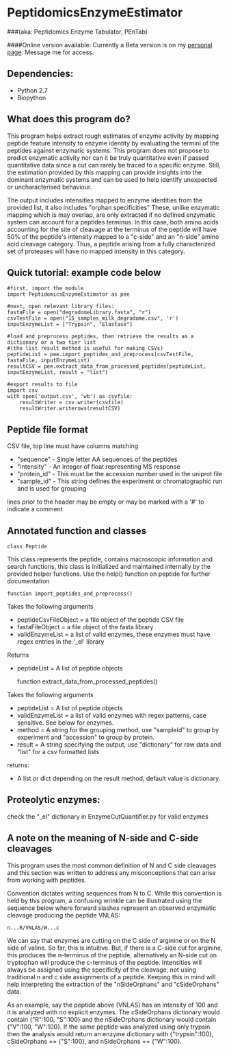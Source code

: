 PeptidomicsEnzymeEstimator 
==========================
###(aka: Peptidomics Enzyme Tabulator, PEnTab)



####Online version available:
Currently a Beta version is on my [personal page](http://peptidomics.evanaparker.com). Message me for access.

Dependencies:
-------------
  * Python 2.7
  * Biopython

  
  
What does this program do?
--------------------------

This program helps extract rough estimates of enzyme activity by mapping peptide feature intensity
to enzyme identity by evaluating the termini of the peptides against enzymatic systems. This program
does not propose to predict enzymatic activity nor can it be truly quantitative even if passed quantitative
data since a cut can rarely be traced to a specific enzyme. Still, the estimation provided by this mapping 
can provide insights into the dominant enzymatic systems and can be used to help identify unexpected
or uncharacterised behaviour.

The output includes intensities mapped to enzyme identities from the provided list, it also includes "orphan
specificities" These, unlike enzymatic mapping which is may overlap, are only extracted if no defined
enzymatic system can account for a peptides terminus. In this case, both amino acids accounting for the site
of cleavage at the terminus of the peptide will have 50% of the peptide's intensity mapped to a "c-side" and
an "n-side" amino acid cleavage category. Thus, a peptide arising from a fully characterized set of proteases
will have no mapped intensity in this category.

  
Quick tutorial: example code below
---------------------------------

    #first, import the module
    import PeptidomicsEnzymeEstimator as pee
    
    #next, open relevant library files:
    fastaFile = open("degradomeLibrary.fasta", "r")
    csvTestFile = open("15_samples_milk_degradome.csv", 'r')
    inputEnzymeList = ["Trypsin", "Elastase"]
    
    #load and preprocess peptides, then retrieve the results as a dictionary or a two tier list 
    #(the list result method is useful for making CSVs)
    peptideList = pee.import_peptides_and_preprocess(csvTestFile, fastaFile, inputEnzymeList)
    resultCSV = pee.extract_data_from_processed_peptides(peptideList, inputEnzymeList, result = "list")
    
    #export results to file
    import csv
    with open('output.csv', 'wb') as csvfile:
        resultWriter = csv.writer(csvfile)
        resultWriter.writerows(resultCSV)
    
    
Peptide file format
--------------------

CSV file, top line must have columns matching

  * "sequence" - Single letter AA sequences of the peptides
  * "intensity" - An integer of float representing MS response
  * "protein_id" - This must be the accession number used in the uniprot file
  * "sample_id" - This string defines the experiment or chromatographic run and is used for grouping
              
lines prior to the header may be empty or may be marked with a '#' to indicate a comment

    

Annotated function and classes
-------------------------------
    
    class Peptide
    
This class represents the peptide, contains macroscopic information and search functions,
this class is initialized and maintained internally by the provided helper functions.
Use the help() function on peptide for further documentation


    function import_peptides_and_preprocess()
    
Takes the following arguments

  * peptideCsvFileObject = a file object of the peptide CSV file
  * fastaFileObject = a file object of the fasta library
  * validEnzymeList = a list of valid enzymes, these enzymes must have regex entries in the '_el' library

Returns

  * peptideList = A list of peptide objects

    function extract_data_from_processed_peptides()

Takes the following arguments

  * peptideList = A list of peptide objects
  * validEnzymeList = a list of valid enzymes with regex patterns, case sensitive. See below for enzymes.
  * method = A string for the grouping method, use "sampleId" to group by experiment and "accession" to group by protein.
  * result = A string specifying the output, use "dictionary" for raw data and "list" for a csv formatted lists

returns:

  * A list or dict depending on the result method, default value is dictionary.
    
   

Proteolytic enzymes:
--------------------
check the "_el" dictionary in EnzymeCutQuantifier.py for valid enzymes
    

    
A note on the meaning of N-side and C-side cleavages
----------------------------------------------------

This program uses the most common definition of N and C side cleavages and this section
was written to address any misconceptions that can arise from working with peptides.

Convention dictates writing sequences from N to C. While this convention is held
by this program, a confusing wrinkle can be illustrated using the sequence below where 
forward slashes represent an observed enzymatic cleavage producing the peptide VNLAS:

    n...R/VNLAS/W...c

We can say that enzymes are cutting on the C side of arginine or on the N side of valine.
So far, this is intuitive. But, if there is a C-side cut for arginine, this produces
the n-terminus of the peptide, alternatively an N-side cut on tryptophan will produce
the c-terminus of the peptide. Intensities will always be assigned using the specificity
of the cleavage, not using traditional n and c side assignments of a peptide. Keeping this
in mind will help interpreting the extraction of the "nSideOrphans" and "cSideOrphans" data. 

As an example, say the peptide above (VNLAS) has an intensity of 100 and it is analyzed
with no explicit enzymes. The cSideOrphans dictionary would contain {"R":100, "S":100}
and the nSideOrphans dictionary would contain {"V":100, "W":100}. If the same peptide
was analyzed using only trypsin then the analysis would return an enzyme dictionary with
{"trypsin":100}, cSideOrphans == {"S":100}, and nSideOrphans == {"W":100}.
